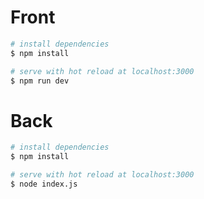 # Front

```bash
# install dependencies
$ npm install

# serve with hot reload at localhost:3000
$ npm run dev
```

# Back

```bash
# install dependencies
$ npm install

# serve with hot reload at localhost:3000
$ node index.js
```
